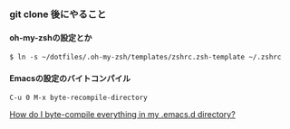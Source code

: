 ### git clone 後にやること

#### oh-my-zshの設定とか

	$ ln -s ~/dotfiles/.oh-my-zsh/templates/zshrc.zsh-template ~/.zshrc 

#### Emacsの設定のバイトコンパイル

	C-u 0 M-x byte-recompile-directory
	

[How do I byte-compile everything in my .emacs.d directory?](http://stackoverflow.com/questions/1217180/how-do-i-byte-compile-everything-in-my-emacs-d-directory)

